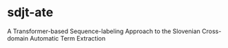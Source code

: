 # sdjt-ate
A Transformer-based Sequence-labeling Approach to the Slovenian Cross-domain Automatic Term Extraction
